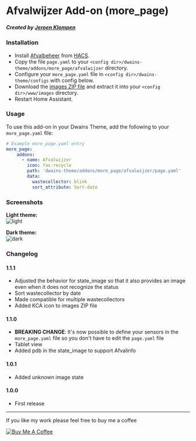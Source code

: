 # Afvalwijzer Add-on (more_page)
##### Created by [Jeroen Klompen](https://github.com/klumpke/)


### Installation
- Install [Afvalbeheer](https://github.com/pippyn/Home-Assistant-Sensor-Afvalbeheer) from [HACS](https://hacs.xyz).
- Copy the file `page.yaml`  to your `<config dir>/dwains-theme/addons/more_page/afvalwijzer` directory.
- Configure your `more_page.yaml` file in `<config dir>/dwains-theme/configs` with config below.
- Download the [images ZIP file](https://github.com/Klumpke/dwains-theme-addons/blob/master/more_page/afvalwijzer/.github/afvalwijzer-images.zip) and extract it into your `<config dir>/www/images`  directory.
- Restart Home Assistant.


### Usage
To use this add-on in your Dwains Theme, add the following to your `more_page.yaml` file:

```yaml
# Example more_page.yaml entry
more_page:
    addons:
      - name: Afvalwijzer
        icon: fas:recycle
        path: 'dwains-theme/addons/more_page/afvalwijzer/page.yaml'
        data:
          wastecollector: blink
          sort_attribute: Sort-date
```

### Screenshots
**Light theme:**<br>
![light](https://github.com/Klumpke/dwains-theme-addons/blob/master/more_page/afvalwijzer/.github/screenshots/light.png "Light")

**Dark theme:**<br>
![dark](https://github.com/Klumpke/dwains-theme-addons/blob/master/more_page/afvalwijzer/.github/screenshots/dark.png "Dark")


### Changelog
#### 1.1.1
- Adjusted the behavior for state_image so that it also provides an image even when it does not recognize the status
- Sort wastecollector by date
- Made compatible for multiple wastecollectors
- Added KCA icon to images ZIP file
#### 1.1.0
- **BREAKING CHANGE**: It's now possible to define your sensors in the `more_page.yaml` file so you don't have to edit the `page.yaml` file
- Tablet view
- Added pdb in the state_image to support Afvalinfo
#### 1.0.1
- Added unknown image state
#### 1.0.0
- First release

---

If you like my work please feel free to buy me a coffee

<a href="https://www.buymeacoffee.com/klumpke" target="_blank"><img src="https://www.buymeacoffee.com/assets/img/custom_images/white_img.png" alt="Buy Me A Coffee"></a>